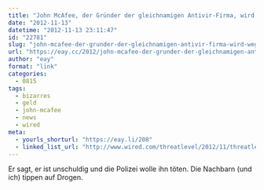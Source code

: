 ```yaml
---
title: "John McAfee, der Gründer der gleichnamigen Antivir-Firma, wird wegen Mordes gesucht und ist ziemlich abgedreht"
date: "2012-11-13"
datetime: "2012-11-13 23:11:47"
id: "22781"
slug: "john-mcafee-der-grunder-der-gleichnamigen-antivir-firma-wird-wegen-mordes-gesucht-und-ist-ziemlich-abgedreht"
url: "https://eay.cc/2012/john-mcafee-der-grunder-der-gleichnamigen-antivir-firma-wird-wegen-mordes-gesucht-und-ist-ziemlich-abgedreht/"
author: "eay"
format: "link"
categories:
  - 0815
tags:
  - bizarres
  - geld
  - john-mcafee
  - news
  - wired
meta:
  - yourls_shorturl: "https://eay.li/208"
  - linked_list_url: "http://www.wired.com/threatlevel/2012/11/threatlevel_1112_mcafee"
---
```


Er sagt, er ist unschuldig und die Polizei wolle ihn töten. Die Nachbarn (und ich) tippen auf Drogen.
